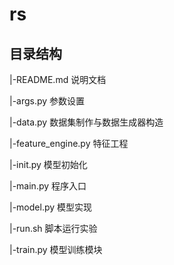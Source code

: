 # rs

## 目录结构

|-README.md 说明文档

|-args.py 参数设置

|-data.py   数据集制作与数据生成器构造

|-feature_engine.py 特征工程

|-init.py   模型初始化

|-main.py   程序入口

|-model.py   模型实现

|-run.sh 脚本运行实验

|-train.py  模型训练模块
